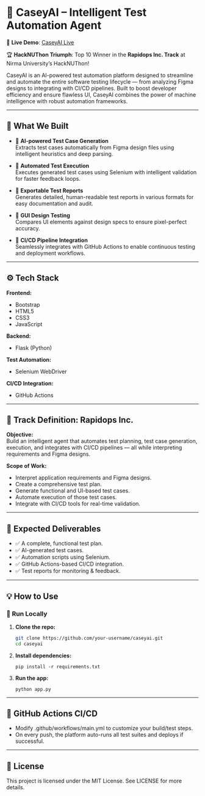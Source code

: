 # 🚀 CaseyAI – Intelligent Test Automation Agent

🔗 **Live Demo**: [CaseyAI Live](https://caseyai-production.up.railway.app/)

🏆 **HackNUThon Triumph**: Top 10 Winner in the **Rapidops Inc. Track** at Nirma University’s HackNUThon!

CaseyAI is an AI-powered test automation platform designed to streamline and automate the entire software testing lifecycle — from analyzing Figma designs to integrating with CI/CD pipelines. Built to boost developer efficiency and ensure flawless UI, CaseyAI combines the power of machine intelligence with robust automation frameworks.

---

## 🧠 What We Built

- 🔹 **AI-powered Test Case Generation**  
  Extracts test cases automatically from Figma design files using intelligent heuristics and deep parsing.

- 🔹 **Automated Test Execution**  
  Executes generated test cases using Selenium with intelligent validation for faster feedback loops.

- 🔹 **Exportable Test Reports**  
  Generates detailed, human-readable test reports in various formats for easy documentation and audit.

- 🔹 **GUI Design Testing**  
  Compares UI elements against design specs to ensure pixel-perfect accuracy.

- 🔹 **CI/CD Pipeline Integration**  
  Seamlessly integrates with GitHub Actions to enable continuous testing and deployment workflows.

---

## ⚙️ Tech Stack

**Frontend:**
- Bootstrap
- HTML5
- CSS3
- JavaScript

**Backend:**
- Flask (Python)

**Test Automation:**
- Selenium WebDriver

**CI/CD Integration:**
- GitHub Actions

---

## 🧪 Track Definition: Rapidops Inc.

**Objective:**  
Build an intelligent agent that automates test planning, test case generation, execution, and integrates with CI/CD pipelines — all while interpreting requirements and Figma designs.

**Scope of Work:**
- Interpret application requirements and Figma designs.
- Create a comprehensive test plan.
- Generate functional and UI-based test cases.
- Automate execution of those test cases.
- Integrate with CI/CD tools for real-time validation.

---

## 🎯 Expected Deliverables

- ✅ A complete, functional test plan.
- ✅ AI-generated test cases.
- ✅ Automation scripts using Selenium.
- ✅ GitHub Actions-based CI/CD integration.
- ✅ Test reports for monitoring & feedback.

---


## 💡 How to Use

### 🚀 Run Locally

1. **Clone the repo:**
   ```bash
   git clone https://github.com/your-username/caseyai.git
   cd caseyai
   ```
2. **Install dependencies:**
   ```
   pip install -r requirements.txt
   ```
3. **Run the app:**
   ```
   python app.py
   ```
---

## 🎯 GitHub Actions CI/CD

 - Modify .github/workflows/main.yml to customize your build/test steps.
 - On every push, the platform auto-runs all test suites and deploys if successful.

---
## 📄 License

This project is licensed under the MIT License. See LICENSE for more details.



